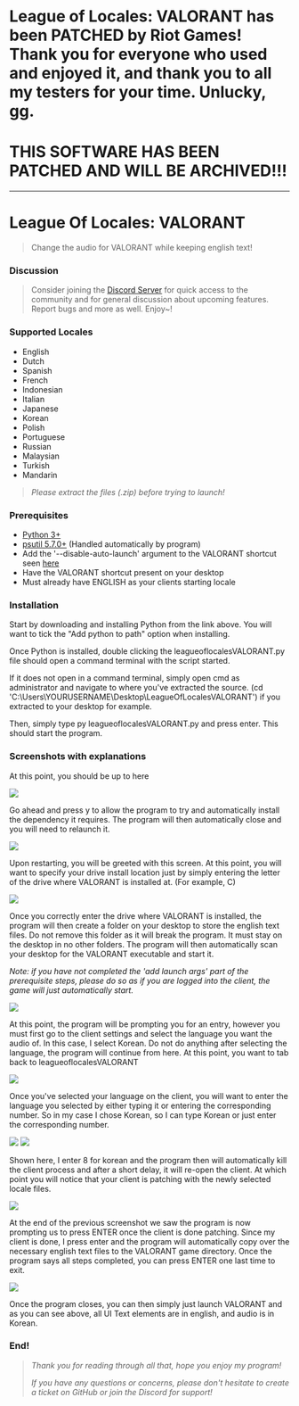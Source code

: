 # League of Locales: VALORANT has been PATCHED by Riot Games! Thank you for everyone who used and enjoyed it, and thank you to all my testers for your time. Unlucky, gg.
# THIS SOFTWARE HAS BEEN PATCHED AND WILL BE ARCHIVED!!!
---
# League Of Locales: VALORANT
> Change the audio for VALORANT while keeping english text!

### Discussion
>Consider joining the [Discord Server](https://discord.gg/fzRK2Sb) for quick access to the community and for general discussion about 
upcoming features. Report bugs and more as well. Enjoy~!

### Supported Locales
* English
* Dutch
* Spanish
* French
* Indonesian
* Italian
* Japanese
* Korean
* Polish
* Portuguese
* Russian
* Malaysian
* Turkish
* Mandarin
 
 > *Please extract the files (.zip) before trying to launch!*

### Prerequisites
* [Python 3+](https://www.python.org/downloads/)
* [psutil 5.7.0+](https://pypi.org/project/psutil/) (Handled automatically by program)
* Add the '--disable-auto-launch' argument to the VALORANT shortcut seen [here](https://cdn.discordapp.com/attachments/584258352859709450/718136425735782440/9bfa32fae4ecce33e72078dadfa681b9.png)
* Have the VALORANT shortcut present on your desktop
* Must already have ENGLISH as your clients starting locale

### Installation

Start by downloading and installing Python from the link above. You will want to tick the "Add python to path" 
option when installing. 

Once Python is installed, double clicking the leagueoflocalesVALORANT.py file should open a command terminal with the script
started.

If it does not open in a command terminal, simply open cmd as administrator and navigate to where you've
extracted the source. 
(cd 'C:\Users\YOURUSERNAME\Desktop\LeagueOfLocalesVALORANT') if you extracted to your desktop for example.

Then, simply type py leagueoflocalesVALORANT.py and press enter. This should start the program.

### Screenshots with explanations

At this point, you should be up to here

![](https://cdn.discordapp.com/attachments/584258352859709450/718134484683194428/bb40d9c0309a798fe4193de88f945a69.png)

Go ahead and press y to allow the program to try and automatically install the dependency it requires. The program
will then automatically close and you will need to relaunch it.

![](https://cdn.discordapp.com/attachments/584258352859709450/718135427655139438/891640440258191ff05adc044eb1e987.png)

Upon restarting, you will be greeted with this screen. At this point, you will want to specify your drive install
location just by simply entering the letter of the drive where VALORANT is installed at. (For example, C)

![](https://cdn.discordapp.com/attachments/584258352859709450/718136813373489222/2253c7d4c420a32db20147d289a8c936.png)

Once you correctly enter the drive where VALORANT is installed, the program will then create a folder on your desktop
to store the english text files. Do not remove this folder as it will break the program. It must stay on the desktop in
no other folders. The program will then automatically scan your desktop for the VALORANT executable and start it. 

*Note: if you have not completed the 'add launch args' part of the prerequisite steps, please do so as if you are logged
into the client, the game will just automatically start.*

![](https://media.discordapp.net/attachments/584258352859709450/718138636939427920/fe5a9b5fc793d657837da508f9199821.png?)

At this point, the program will be prompting you for an entry, however you must first go to the client settings
and select the language you want the audio of. In this case, I select Korean. Do not do anything after selecting the
language, the program will continue from here. At this point, you want to tab back to leagueoflocalesVALORANT

![](https://cdn.discordapp.com/attachments/584258352859709450/718139277283819580/ba9e70830223c97937d66bbd4cf6324c.png)

Once you've selected your language on the client, you will want to enter the language you selected by either typing it
or entering the corresponding number. So in my case I chose Korean, so I can type Korean or just enter the corresponding
number.

![](https://cdn.discordapp.com/attachments/584258352859709450/718140709659476099/fa7a008e30bde26f20b3f94079ddd35c.png)
![](https://cdn.discordapp.com/attachments/584258352859709450/718140727032283206/69d7b74808fe6514f275194ed8a7846b.png)

Shown here, I enter 8 for korean and the program then will automatically kill the client process and after a short
delay, it will re-open the client. At which point you will notice that your client is patching with the newly selected
locale files.

![](https://cdn.discordapp.com/attachments/584258352859709450/718141853647765883/2719258d3e76bfbd01e790cae771042c.png)

At the end of the previous screenshot we saw the program is now prompting us to press ENTER once the client is done 
patching. Since my client is done, I press enter and the program will automatically copy over the necessary english text
files to the VALORANT game directory. Once the program says all steps completed, you can press ENTER one last time to
exit.

![](https://cdn.discordapp.com/attachments/584258352859709450/718142475201544233/7e099bde09a84b959e5d82971dc7df51.png)

Once the program closes, you can then simply just launch VALORANT and as you can see above, all UI Text elements are in
english, and audio is in Korean.

### End!

>*Thank you for reading through all that, hope you enjoy my program!*
>
>*If you have any questions or concerns, please don't hesitate to create a ticket on GitHub or join the Discord for support!*
